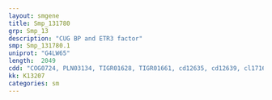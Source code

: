 ```yaml
---
layout: smgene
title: Smp_131780
grp: Smp_13
description: "CUG BP and ETR3 factor"
smp: Smp_131780.1
uniprot: "G4LW65"
length:  2049
cdd: "COG0724, PLN03134, TIGR01628, TIGR01661, cd12635, cd12639, cl17169, pfam00076, pfam14259, smart00360"
kk: K13207
categories: sm
---
```

